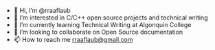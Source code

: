 - 👋 Hi, I’m @rraaflaub
- 👀 I’m interested in C/C++ open source projects and technical writing
- 🌱 I’m currently learning Technical Writing at Algonquin College
- 💞️ I’m looking to collaborate on Open Source documentation
- 📫 How to reach me rraaflaub@gmail.com

<!---
rraaflaub/rraaflaub is a ✨ special ✨ repository because its `README.md` (this file) appears on your GitHub profile.
You can click the Preview link to take a look at your changes.
--->

